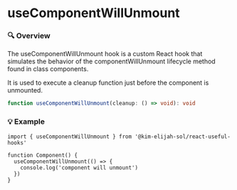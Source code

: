 # useComponentWillUnmount

### 🔍 Overview

The useComponentWillUnmount hook is a custom React hook that simulates the behavior of the componentWillUnmount lifecycle method found in class components.

It is used to execute a cleanup function just before the component is unmounted.

```typescript
function useComponentWillUnmount(cleanup: () => void): void
```

### 💡 Example

```tsx
import { useComponentWillUnmount } from '@kim-elijah-sol/react-useful-hooks'

function Component() {
  useComponentWillUnmount(() => {
    console.log('component will unmount')
  })
}
```
